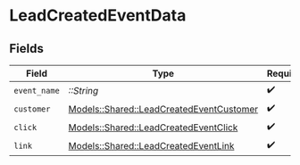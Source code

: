 # LeadCreatedEventData


## Fields

| Field                                                                                       | Type                                                                                        | Required                                                                                    | Description                                                                                 |
| ------------------------------------------------------------------------------------------- | ------------------------------------------------------------------------------------------- | ------------------------------------------------------------------------------------------- | ------------------------------------------------------------------------------------------- |
| `event_name`                                                                                | *::String*                                                                                  | :heavy_check_mark:                                                                          | N/A                                                                                         |
| `customer`                                                                                  | [Models::Shared::LeadCreatedEventCustomer](../../models/shared/leadcreatedeventcustomer.md) | :heavy_check_mark:                                                                          | N/A                                                                                         |
| `click`                                                                                     | [Models::Shared::LeadCreatedEventClick](../../models/shared/leadcreatedeventclick.md)       | :heavy_check_mark:                                                                          | N/A                                                                                         |
| `link`                                                                                      | [Models::Shared::LeadCreatedEventLink](../../models/shared/leadcreatedeventlink.md)         | :heavy_check_mark:                                                                          | N/A                                                                                         |